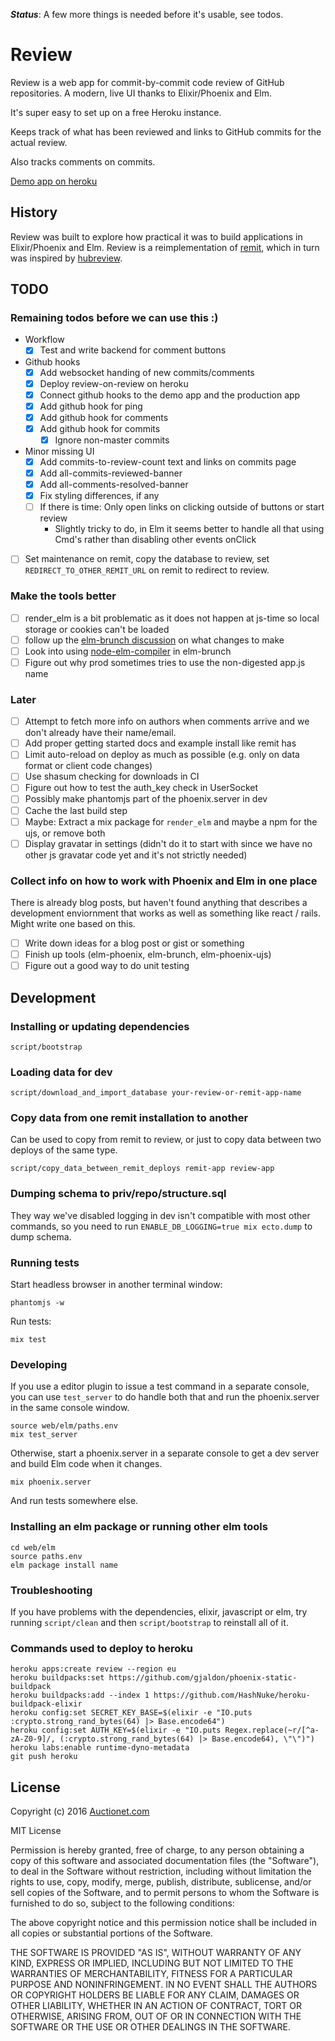 ***Status***: A few more things is needed before it's usable, see todos.

# Review

Review is a web app for commit-by-commit code review of GitHub repositories. A modern, live UI thanks to Elixir/Phoenix and Elm.

It's super easy to set up on a free Heroku instance.

Keeps track of what has been reviewed and links to GitHub commits for the actual review.

Also tracks comments on commits.

[Demo app on heroku](https://review-on-review.herokuapp.com/?auth_key=demo)

## History

Review was built to explore how practical it was to build applications in Elixir/Phoenix and Elm. Review is a reimplementation of [remit](https://github.com/henrik/remit), which in turn was inspired by [hubreview](https://github.com/joakimk/hubreview).

## TODO

### Remaining todos before we can use this :)

* Workflow
  * [x] Test and write backend for comment buttons
* Github hooks
  * [x] Add websocket handing of new commits/comments
  * [x] Deploy review-on-review on heroku
  * [x] Connect github hooks to the demo app and the production app
  * [x] Add github hook for ping
  * [x] Add github hook for comments
  * [x] Add github hook for commits
    - [x] Ignore non-master commits
* Minor missing UI
  * [x] Add commits-to-review-count text and links on commits page
  * [x] Add all-commits-reviewed-banner
  * [x] Add all-comments-resolved-banner
  * [x] Fix styling differences, if any
  * [ ] If there is time: Only open links on clicking outside of buttons or start review
    - Slightly tricky to do, in Elm it seems better to handle all that using Cmd's rather than disabling other events onClick
* [ ] Set maintenance on remit, copy the database to review, set `REDIRECT_TO_OTHER_REMIT_URL` on remit to redirect to review.

### Make the tools better

* [ ] render\_elm is a bit problematic as it does not happen at js-time so local storage or cookies can't be loaded
* [ ] follow up the [elm-brunch discussion](https://github.com/madsflensted/elm-brunch/pull/14) on what changes to make
* [ ] Look into using [node-elm-compiler](https://github.com/rtfeldman/node-elm-compiler) in elm-brunch
* [ ] Figure out why prod sometimes tries to use the non-digested app.js name

### Later

* [ ] Attempt to fetch more info on authors when comments arrive and we don't already have their name/email.
* [ ] Add proper getting started docs and example install like remit has
* [ ] Limit auto-reload on deploy as much as possible (e.g. only on data format or client code changes)
* [ ] Use shasum checking for downloads in CI
* [ ] Figure out how to test the auth\_key check in UserSocket
* [ ] Possibly make phantomjs part of the phoenix.server in dev
* [ ] Cache the last build step
* [ ] Maybe: Extract a mix package for `render_elm` and maybe a npm for the ujs, or remove both
* [ ] Display gravatar in settings (didn't do it to start with since we have no other js gravatar code yet and it's not strictly needed)

### Collect info on how to work with Phoenix and Elm in one place

There is already blog posts, but haven't found anything that describes a development enviornment that works as well as something like react / rails. Might write one based on this.

* [ ] Write down ideas for a blog post or gist or something
* [ ] Finish up tools (elm-phoenix, elm-brunch, elm-phoenix-ujs)
* [ ] Figure out a good way to do unit testing

## Development

### Installing or updating dependencies

    script/bootstrap

### Loading data for dev

    script/download_and_import_database your-review-or-remit-app-name

### Copy data from one remit installation to another

Can be used to copy from remit to review, or just to copy data between two deploys of the same type.

    script/copy_data_between_remit_deploys remit-app review-app

### Dumping schema to priv/repo/structure.sql

They way we've disabled logging in dev isn't compatible with most other commands, so you need to run `ENABLE_DB_LOGGING=true mix ecto.dump` to dump schema.

### Running tests

Start headless browser in another terminal window:

    phantomjs -w

Run tests:

    mix test

### Developing

If you use a editor plugin to issue a test command in a separate console, you can use `test_server` to do handle both that and run the phoenix.server in the same console window.

    source web/elm/paths.env
    mix test_server

Otherwise, start a phoenix.server in a separate console to get a dev server and build Elm code when it changes.

    mix phoenix.server

And run tests somewhere else.

### Installing an elm package or running other elm tools

    cd web/elm
    source paths.env
    elm package install name

### Troubleshooting

If you have problems with the dependencies, elixir, javascript or elm, try running `script/clean` and then `script/bootstrap` to reinstall all of it.

### Commands used to deploy to heroku

    heroku apps:create review --region eu
    heroku buildpacks:set https://github.com/gjaldon/phoenix-static-buildpack
    heroku buildpacks:add --index 1 https://github.com/HashNuke/heroku-buildpack-elixir
    heroku config:set SECRET_KEY_BASE=$(elixir -e "IO.puts :crypto.strong_rand_bytes(64) |> Base.encode64")
    heroku config:set AUTH_KEY=$(elixir -e "IO.puts Regex.replace(~r/[^a-zA-Z0-9]/, (:crypto.strong_rand_bytes(64) |> Base.encode64), \"\")")
    heroku labs:enable runtime-dyno-metadata
    git push heroku

## License

Copyright (c) 2016 [Auctionet.com](http://dev.auctionet.com/)

MIT License

Permission is hereby granted, free of charge, to any person obtaining
a copy of this software and associated documentation files (the
"Software"), to deal in the Software without restriction, including
without limitation the rights to use, copy, modify, merge, publish,
distribute, sublicense, and/or sell copies of the Software, and to
permit persons to whom the Software is furnished to do so, subject to
the following conditions:

The above copyright notice and this permission notice shall be
included in all copies or substantial portions of the Software.

THE SOFTWARE IS PROVIDED "AS IS", WITHOUT WARRANTY OF ANY KIND,
EXPRESS OR IMPLIED, INCLUDING BUT NOT LIMITED TO THE WARRANTIES OF
MERCHANTABILITY, FITNESS FOR A PARTICULAR PURPOSE AND
NONINFRINGEMENT. IN NO EVENT SHALL THE AUTHORS OR COPYRIGHT HOLDERS BE
LIABLE FOR ANY CLAIM, DAMAGES OR OTHER LIABILITY, WHETHER IN AN ACTION
OF CONTRACT, TORT OR OTHERWISE, ARISING FROM, OUT OF OR IN CONNECTION
WITH THE SOFTWARE OR THE USE OR OTHER DEALINGS IN THE SOFTWARE.
